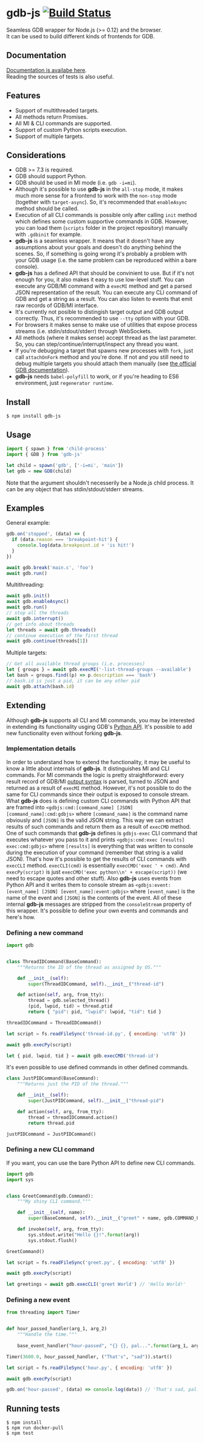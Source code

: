 # gdb-js [![Build Status](https://travis-ci.org/baygeldin/gdb-js.svg?branch=master)](https://travis-ci.org/baygeldin/gdb-js)

Seamless GDB wrapper for Node.js (>= 0.12) and the browser.  
It can be used to build different kinds of frontends for GDB.

## Documentation
[Documentation is availabe here](https://baygeldin.github.io/gdb-js).  
Reading the sources of tests is also useful.

## Features
* Support of multithreaded targets.
* All methods return Promises.
* All MI & CLI commands are supported.
* Support of custom Python scripts execution.
* Support of multiple targets.

## Considerations
* GDB >= 7.3 is required.
* GDB should support Python.
* GDB should be used in MI mode (i.e. `gdb -i=mi`).
* Although it's possible to use **gdb-js** in the `all-stop` mode, it makes much more sense for a frontend to work with the `non-stop` mode (together with `target-async`). So, it's recommended that `enableAsync` method should be called.
* Execution of all CLI commands is possible only after calling `init` method which defines some custom supportive commands in GDB. However, you can load them (`scripts` folder in the project repository) manually with `.gdbinit` for example.
* **gdb-js** is a seamless wrapper. It means that it doesn't have any assumptions about your goals and doesn't do anything behind the scenes. So, if something is going wrong it's probably a problem with your GDB usage (i.e. the same problem can be reproduced within a bare console).
* **gdb-js** has a defined API that should be convinient to use. But if it's not enough for you, it also makes it easy to use low-level stuff. You can execute any GDB/MI command with a `execMI` method and get a parsed JSON representation of the result. You can execute any CLI command of GDB and get a string as a result. You can also listen to events that emit raw records of GDB/MI interface.
* It's currently not posible to distingish target output and GDB output correctly. Thus, it's recommended to use `--tty` option with your GDB.
* For browsers it makes sense to make use of utilities that expose process streams (i.e. stdin/stdout/stderr) through WebSockets.
* All methods (where it makes sense) accept thread as the last parameter. So, you can step/continue/interrupt/inspect any thread you want.
* If you're debugging a target that spawns new processes with `fork`, just call `attachOnFork` method and you're done. If not and you still need to debug multiple targets you should attach them manually (see [the official GDB documentation](https://sourceware.org/gdb/onlinedocs/gdb/Forks.html)).
* **gdb-js** needs `babel-polyfill` to work, or if you're heading to ES6 environment, just `regenerator runtime`.

## Install
```
$ npm install gdb-js
```

## Usage
```javascript
import { spawn } from 'child-process'
import { GDB } from 'gdb-js'

let child = spawn('gdb', ['-i=mi', 'main'])
let gdb = new GDB(child)
```
Note that the argument shouldn't necesserily be a Node.js child process. It can be
any object that has stdin/stdout/stderr streams. 

## Examples
General example:
```javascript
gdb.on('stopped', (data) => {
  if (data.reason === 'breakpoint-hit') {
    console.log(data.breakpoint.id + 'is hit!')
  }
})

await gdb.break('main.c', 'foo')
await gdb.run()
```
Multithreading:
```javascript
await gdb.init()
await gdb.enableAsync()
await gdb.run()
// stop all the threads
await gdb.interrupt()
// get info about threads
let threads = await gdb.threads()
// continue execution of the first thread
await gdb.continue(threads[1])
```
Multiple targets:
```javascript
// Get all available thread groups (i.e. processes)
let { groups } = await gdb.execMI('-list-thread-groups --available')
let bash = groups.find((p) => p.description === 'bash')
// bash.id is just a pid, it can be any other pid
await gdb.attach(bash.id)
```

## Extending
Although **gdb-js** supports all CLI and MI commands, you may be interested in extending its functionality usging GDB's [Python API](https://sourceware.org/gdb/current/onlinedocs/gdb/Python-API.html). It's possible to add new functionality even without forking **gdb-js**. 

### Implementation details
In order to understand how to extend the functionality, it may be useful to know a little about internals of **gdb-js**. It distinguishes MI and CLI commands. For MI commands the logic is pretty straightforward: every result record of GDB/MI [output syntax](https://sourceware.org/gdb/onlinedocs/gdb/GDB_002fMI-Output-Syntax.html) is parsed, turned to JSON and returned as a result of `execMI` method. However, it's not possible to do the same for CLI commands since their output is exposed to console stream. What **gdb-js** does is defining custom CLI commands with Python API that are framed into `<gdbjs:cmd:[command_name] [JSON] [command_name]:cmd:gdbjs>` where `[command_name]` is the command name obviously and `[JSON]` is the valid JSON string. This way we can extract results of such commands and return them as a result of `execCMD` method. One of such commands that **gdb-js** defines is `gdbjs-exec` CLI command that executes whatever you pass to it and prints `<gdbjs:cmd:exec [results] exec:cmd:gdbjs>` where `[results]` is everything that was written to console during the execution of your command (remember that string is a valid JSON). That's how it's possible to get the results of CLI commands with `execCLI` method. `execCLI(cmd)` is essentially `execCMD('exec ' + cmd)`. And `execPy(script)` is just `execCMD('exec python\\n' + escape(script))` (we need to escape quotes and other stuff). Also **gdb-js** uses events from Python API and it writes them to console stream as `<gdbjs:event:[event_name] [JSON] [event_name]:event:gdbjs>` where `[event_name]` is the name of the event and `[JSON]` is the contents of the event. All of these internal **gdb-js** messages are stripped from the `consoleStream` property of this wrapper. It's possible to define your own events and commands and here's how.

### Defining a new command
```python
import gdb


class ThreadIDCommand(BaseCommand):
    """Returns the ID of the thread as assigned by OS."""

    def __init__(self):
        super(ThreadIDCommand, self).__init__("thread-id")

    def action(self, arg, from_tty):
        thread = gdb.selected_thread()
        (pid, lwpid, tid) = thread.ptid
        return { "pid": pid, "lwpid": lwpid, "tid": tid }

threadIDCommand = ThreadIDCommand()
```

```javascript
let script = fs.readFileSync('thread-id.py', { encoding: 'utf8' })

await gdb.execPy(script)

let { pid, lwpid, tid } = await gdb.execCMD('thread-id')
```

It's even possible to use defined commands in other defined commands.

```python
class JustPIDCommand(BaseCommand):
    """Returns just the PID of the thread."""

    def __init__(self):
        super(JustPIDCommand, self).__init__("thread-pid")

    def action(self, arg, from_tty):
        thread = threadIDCommand.action()
        return thread.pid

justPIDCommand = JustPIDCommand()
```

### Defining a new CLI command
If you want, you can use the bare Python API to define new CLI commands.

```python
import gdb
import sys


class GreetCommand(gdb.Command):
    """My shiny CLI command."""

    def __init__(self, name):
        super(BaseCommand, self).__init__("greet" + name, gdb.COMMAND_USER)

    def invoke(self, arg, from_tty):
        sys.stdout.write("Hello {}!".format(arg))
        sys.stdout.flush()

GreetCommand()
```

```javascript
let script = fs.readFileSync('greet.py', { encoding: 'utf8' })

await gdb.execPy(script)

let greetings = await gdb.execCLI('greet World') // 'Hello World!'
```

### Defining a new event
```python
from threading import Timer


def hour_passed_handler(arg_1, arg_2)
    """Handle the time."""
    
    base_event_handler("hour-passed", "{} {}, pal...".format(arg_1, arg_2))

Timer(3600.0, hour_passed_handler, ("That's", "sad")).start()
```

```javascript
let script = fs.readFileSync('hour.py', { encoding: 'utf8' })

await gdb.execPy(script)

gdb.on('hour-passed', (data) => console.log(data)) // 'That's sad, pal...''
```

## Running tests
```
$ npm install
$ npm run docker-pull
$ npm test
```
